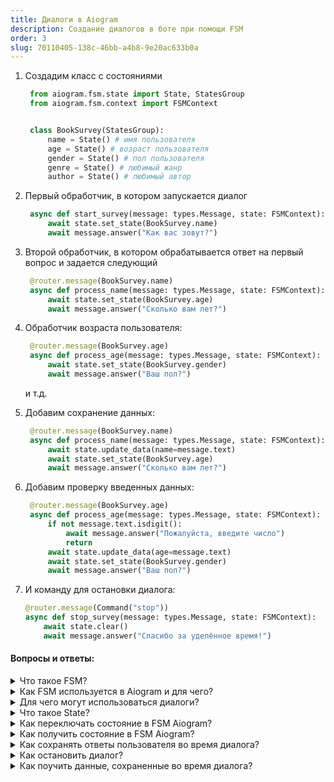 ```yaml
---
title: Диалоги в Aiogram
description: Создание диалогов в боте при помощи FSM
order: 3
slug: 70110405-138c-46bb-a4b8-9e20ac633b0a
---
```


1. Создадим класс с состояниями
   ```python
    from aiogram.fsm.state import State, StatesGroup
    from aiogram.fsm.context import FSMContext


    class BookSurvey(StatesGroup):
        name = State() # имя пользователя
        age = State() # возраст пользователя
        gender = State() # пол пользователя
        genre = State() # любимый жанр
        author = State() # любимый автор
   ```

2. Первый обработчик, в котором запускается диалог
   ```python
    async def start_survey(message: types.Message, state: FSMContext):
        await state.set_state(BookSurvey.name)
        await message.answer("Как вас зовут?")
   ```

3. Второй обработчик, в котором обрабатывается ответ на первый вопрос и задается следующий
   ```python
    @router.message(BookSurvey.name)
    async def process_name(message: types.Message, state: FSMContext):
        await state.set_state(BookSurvey.age)
        await message.answer("Сколько вам лет?")
   ```

4. Обработчик возраста пользователя:
   ```python
    @router.message(BookSurvey.age)
    async def process_age(message: types.Message, state: FSMContext):
        await state.set_state(BookSurvey.gender)
        await message.answer("Ваш пол?")
   ```
   и т.д.

5. Добавим сохранение данных:
   ```python
    @router.message(BookSurvey.name)
    async def process_name(message: types.Message, state: FSMContext):
        await state.update_data(name=message.text)
        await state.set_state(BookSurvey.age)
        await message.answer("Сколько вам лет?")
   ```

6. Добавим проверку введенных данных:
   ```python
    @router.message(BookSurvey.age)
    async def process_age(message: types.Message, state: FSMContext):
        if not message.text.isdigit():
            await message.answer("Пожалуйста, введите число")
            return
        await state.update_data(age=message.text)
        await state.set_state(BookSurvey.gender)
        await message.answer("Ваш пол?")
   ```

7. И команду для остановки диалога:
      ```python
      @router.message(Command("stop"))
      async def stop_survey(message: types.Message, state: FSMContext):
          await state.clear()
          await message.answer("Спасибо за уделённое время!")
      ```

#### Вопросы и ответы:


<details>
    <summary>Что такое FSM?</summary>

FSM - Finite State Machine, конечный автомат, модель, которая может находиться в одном из конечного числа
состояний. Автомат умеет переходить из одного состояния в другое.

</details>

<details>
    <summary>Как FSM используется в Aiogram и для чего?</summary>

FSM используется для создания диалогов в боте. Каждый вопрос - это состояние FSM. Переход между вопросами 
осущестляется при переключении состояний. Без механизма FSM было бы сложно делать диалоги.
FSM в Aiogram служит для:

- переключения между вопросами(в диалоге)
- сохранением данных пользователя, которые он вводит в течении диалога

</details>

<details>
    <summary>Для чего могут использоваться диалоги?</summary>

Для опросников, анкет, тестов. Иногда для внесения администратором данных в базу данных и т.д.
То есть любая ситуация, когда требуется получить комплексную информацию от пользователя.

</details>

<details>
    <summary>Что такое State?</summary>

State - состояние диалога, в котором находится конкретный пользователь. С состоянием обычно ассоциируется вопрос,
на который пользователь ответит.

</details>

<details>
    <summary>Как переключать состояние в FSM Aiogram?</summary>

При помощи метода `set_state` можно переключить состояние:

```python
await state.set_state(BookSurvey.name)
```

</details>

<details>
    <summary>Как получить состояние в FSM Aiogram?</summary>

При помощи метода `get_state` можно получить состояние:
```python
await state.get_state()
```

</details>

<details>
    <summary>Как сохранять ответы пользователя во время диалога?</summary>

При помощи метода `update_data` можно сохранить данные между вопросами:
```python
await state.update_data(name=message.text)
```

</details>

<details>
    <summary>Как остановить диалог?</summary>

При помощи метода `clear` можно остановить диалог:
```python
await state.clear()
```

</details>

<details>
    <summary>Как поучить данные, сохраненные во время диалога?</summary>

При помощи метода `get_data` можно получить данные:
```python
data = await state.get_data()
```

</details>

